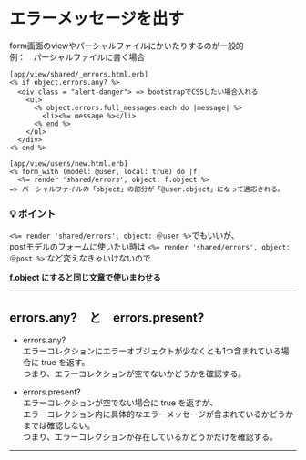 # エラーメッセージを出す
form画面のviewやパーシャルファイルにかいたりするのが一般的   
例：　パーシャルファイルに書く場合
~~~
[app/view/shared/_errors.html.erb]
<% if object.errors.any? %>
  <div class = "alert-danger"> => bootstrapでCSSしたい場合入れる
    <ul>
      <% object.errors.full_messages.each do |message| %>
        <li><%= message %></li>
      <% end %>
    </ul>
  </div>
<% end %>

[app/view/users/new.html.erb]
<% form_with (model: @user, local: true) do |f|
  <%= render 'shared/errors', object: f.object %>
=> パーシャルファイルの「object」の部分が「@user.object」になって適応される。
~~~
### 💡 ポイント
`<%= render 'shared/errors', object: ＠user %>`でもいいが、   
postモデルのフォームに使いたい時は `<%= render 'shared/errors', object: ＠post %>` など変えなきゃいけないので 
  
**f.object にすると同じ文章で使いまわせる**
***

## errors.any?　と　errors.present?
- errors.any?   
エラーコレクションにエラーオブジェクトが少なくとも1つ含まれている場合に true を返す。    
つまり、エラーコレクションが空でないかどうかを確認する。

- errors.present?    
エラーコレクションが空でない場合に true を返すが、    
エラーコレクション内に具体的なエラーメッセージが含まれているかどうかまでは確認しない。   
つまり、エラーコレクションが存在しているかどうかだけを確認する。
***
